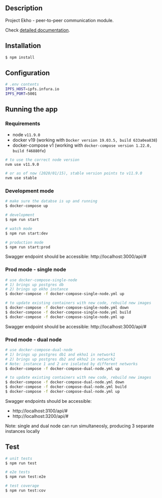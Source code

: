 ## Description

Project Ekho - peer-to-peer communication module.

Check [detailed documentation](https://consensys.github.io/ekho/).

## Installation

```bash
$ npm install
```

## Configuration

```bash
# .env contents
IPFS_HOST=ipfs.infura.io
IPFS_PORT=5001
```

## Running the app

### Requirements

- node `v11.9.0`
- docker v19 (working with `Docker version 19.03.5, build 633a0ea838`)
- docker-compose v1 (working with `docker-compose version 1.22.0, build f46880fe`)

```bash
# to use the correct node version
nvm use v11.9.0

# or as of now (2020/01/15), stable version points to v11.9.0
nvm use stable
```

### Development mode

```bash
# make sure the databse is up and running
$ docker-compose up

# development
$ npm run start

# watch mode
$ npm run start:dev

# production mode
$ npm run start:prod
```

Swagger endpoint should be accessible: http://localhost:3000/api/#

### Prod mode - single node

```bash
# use docker-compose-single-node
# 1) brings up postgres db
# 2) brings up ekho instance
$ docker-compose -f docker-compose-single-node.yml up

# to update existing containers with new code, rebuild new images
$ docker-compose -f docker-compose-single-node.yml down
$ docker-compose -f docker-compose-single-node.yml build
$ docker-compose -f docker-compose-single-node.yml up
```

Swagger endpoint should be accessible: http://localhost:3000/api/#

### Prod mode - dual node

```bash
# use docker-compose-dual-node
# 1) brings up postgres db1 and ekho1 in network1
# 2) brings up postgres db2 and ekho2 in network2
# Note: instance 1 and 2 are isolated by different networks
$ docker-compose -f docker-compose-dual-node.yml up

# to update existing containers with new code, rebuild new images
$ docker-compose -f docker-compose-dual-node.yml down
$ docker-compose -f docker-compose-dual-node.yml build
$ docker-compose -f docker-compose-dual-node.yml up
```

Swagger endpoints should be accessible:

- http://localhost:3100/api/#
- http://localhost:3200/api/#

Note: single and dual node can run simultaneosly, producing 3 separate instances locally

## Test

```bash
# unit tests
$ npm run test

# e2e tests
$ npm run test:e2e

# test coverage
$ npm run test:cov
```
